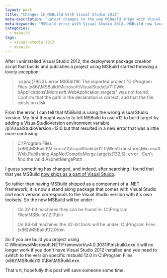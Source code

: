 ```yaml
---
layout: post
title: "Changes In MSBuild with Visual Studio 2013"
meta-description: "Latest changes to the way MSBuild ships with Visual Studio might break your deployment packages"
meta-keywords: "MSBuild error with Visual Studio 2013, MSBuild new location"
categories: 
  - msbuild
tags:
  - visual-studio-2013
  - msbuild
---
```



After I uninstalled Visual Studio 2012, the deployment package creation script that builds and publishes a project using MSBuild started throwing a lovely exception: 

> .csproj(795,3): error MSB4019: The imported project "C:\Program Files (x86)\MSBuild\Microsoft\VisualStudio\v11.0\We bApplications\Microsoft.WebApplication.targets" was not found. Confirm that the path in the <Import> declaration is correct, and that the file exists on disk.

From the error, I can tell that MSBuild is using the wrong Visual Studio version. My first thought was to to tell MSBuild to use v12 to build target by adding a VisualStudioVersion environment variable /p:VisualStudioVersion=12.0 but that resulted in a new error that was a little more confusing:

> C:\Program Files (x86)\MSBuild\Microsoft\VisualStudio\v12.0\Web\Transform\Microsoft.Web.Publishing.AspNetCompileMerge.targets(132,5): error : Can't find the valid AspnetMergePath

I guess something has changed, and indeed, after searching I found that that yes MSBuild [now ships as a part of Visual Stuido][1].

So rather than having MSBuild shipped as a component of a .NET framework, it is now a stand along package that comes with Visual Studio and each version corresponds to the Visual Studio version with it's own toolsets. So the new MSBuild will be under: 

> On 32-bit machines they can be found in: C:\Program
> Files\MSBuild\12.0\bin
> 
> On 64-bit machines the 32-bit tools will be under: C:\Program Files
> (x86)\MSBuild\12.0\bin

So if you are build you project using C:\Windows\Microsoft.NET\Framework\v4.0.30319\msbuild.exe
it will no longer work if you don't have Visual Studio 2012 installed and you need to switch to the version specific msbuild 12.0 in C:\Program Files (x86)\MSBuild\12.0\Bin\MSBuild.exe.

That's it, hopefully this post will save someone some time.


  [1]: http://blogs.msdn.com/b/visualstudio/archive/2013/07/24/msbuild-is-now-part-of-visual-studio.aspx
